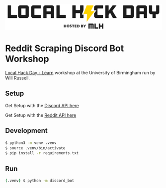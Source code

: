 
![(https://localhackday.mlh.io/learn/locations/1859)](/images/lhd_logo.png)
# Reddit Scraping Discord Bot Workshop
[Local Hack Day - Learn](https://localhackday.mlh.io/learn/locations/1859) workshop at the University of Birmingham run by Will Russell.

## Setup

Get Setup with the [Discord API here](discord.md)

Get Setup with the [Reddit API here](reddit.md)

## Development

```bash
$ python3 -m venv .venv
$ source .venv/bin/activate
$ pip install -r requirements.txt
```

## Run

```bash
(.venv) $ python -m discord_bot
```